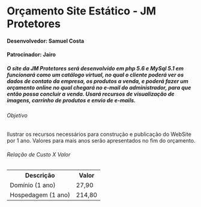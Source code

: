 <h1>Orçamento Site Estático - JM Protetores</h1>

<h4>Desenvolvedor: Samuel Costa</h4>
<h4>Patrocinador: Jairo</h4>
<h5>O site da JM Protetores será desenvolvido em php 5.6 e MySql 5.1 em funcionará como um catálogo virtual, no qual o cliente poderá ver os dados de contato da empresa, os produtos a venda, e poderá fazer um orçamento online no qual chegará no e-mail do administrador, para que então possa concluir a venda. Usará recursos de visualização de imagens, carrinho de produtos e envio de e-mails.</h5>


<h6>Objetivo</h6>
<p>Ilustrar os recursos necessários para construção e publicação do WebSite por 1 ano. Valores para mais anos serão apresentados no fim do orçamento.</p>

<h6>Relação de Custo X Valor</h6>
<table>
<tr>
    <th>
        Descrição
    </th>
    <th>
        Valor
    </th>
</tr>
<tr>
    <td>
        Domínio (1 ano)
    </td>
    <td>
        27,90
    </td>
</tr>
<tr>
    <td>
        Hospedagem (1 ano)
    </td>
    <td>
        214,80
    </td>
</tr>
</table>